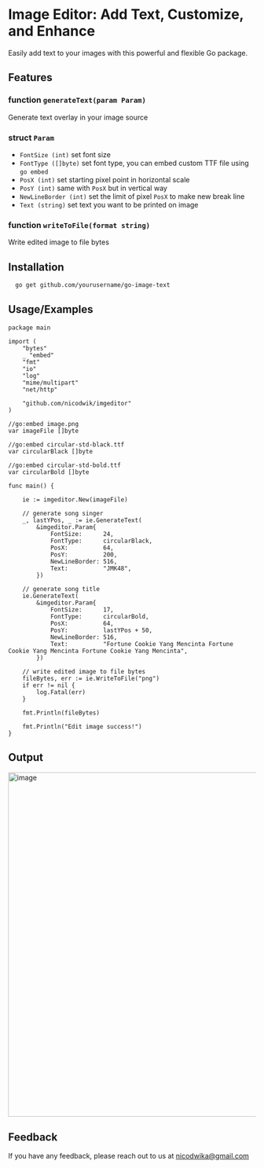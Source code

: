 
# Image Editor: Add Text, Customize, and Enhance

Easily add text to your images with this powerful and flexible Go package.

## Features

### function `generateText(param Param)`
Generate text overlay in your image source

### struct `Param` 
- `FontSize (int)`
set font size
- `FontType ([]byte)` 
set font type, you can embed custom TTF file using `go embed`
- `PosX (int)`
set starting pixel point in horizontal scale
- `PosY (int)`
same with `PosX` but in vertical way
- `NewLineBorder (int)`
set the limit of pixel `PosX` to make new break line
- `Text (string)`
set text you want to be printed on image

### function `writeToFile(format string)`
Write edited image to file bytes





## Installation

```bash
  go get github.com/yourusername/go-image-text
```
    
## Usage/Examples

```
package main

import (
	"bytes"
	_ "embed"
	"fmt"
	"io"
	"log"
	"mime/multipart"
	"net/http"

	"github.com/nicodwik/imgeditor"
)

//go:embed image.png
var imageFile []byte

//go:embed circular-std-black.ttf
var circularBlack []byte

//go:embed circular-std-bold.ttf
var circularBold []byte

func main() {

	ie := imgeditor.New(imageFile)

	// generate song singer
	_, lastYPos, _ := ie.GenerateText(
		&imgeditor.Param{
			FontSize:      24,
			FontType:      circularBlack,
			PosX:          64,
			PosY:          200,
			NewLineBorder: 516,
			Text:          "JMK48",
		})

	// generate song title
	ie.GenerateText(
		&imgeditor.Param{
			FontSize:      17,
			FontType:      circularBold,
			PosX:          64,
			PosY:          lastYPos + 50,
			NewLineBorder: 516,
			Text:          "Fortune Cookie Yang Mencinta Fortune Cookie Yang Mencinta Fortune Cookie Yang Mencinta",
		})

	// write edited image to file bytes
	fileBytes, err := ie.WriteToFile("png")
	if err != nil {
		log.Fatal(err)
	}

	fmt.Println(fileBytes)

	fmt.Println("Edit image success!")
}

```

## Output
<img width="701" alt="image" src="https://github.com/user-attachments/assets/fc9ec372-ba87-43a2-9b34-ec39cbc08357">

## Feedback

If you have any feedback, please reach out to us at nicodwika@gmail.com

